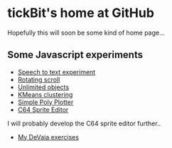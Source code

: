 # tickBit's home at GitHub

Hopefully this will soon be some kind of home page...

## Some Javascript experiments

- [Speech to text experiment](https://tickBit.github.io/s2t)
- [Rotating scroll](https://tickBit.github.io/scroll)
- [Unlimited objects](https://tickBit.github.io/unlimited)
- [KMeans clustering](https://tickBit.github.io/clustering)
- [Simple Poly Plotter](https://tickBit.github.io/polyplotter)
- [C64 Sprite Editor](https://tickBit.github.io/c64spriteeditor)

I will probably develop the C64 sprite editor further..

- [My DeVaja exercises](https://tickBit.github.io/DeVaja)